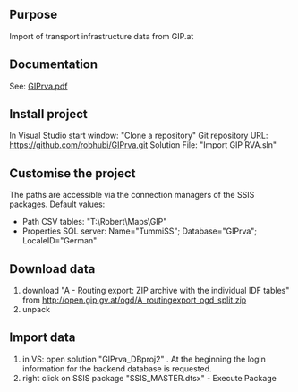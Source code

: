 ## Purpose

Import of transport infrastructure data from GIP.at

## Documentation

See: [GIPrva.pdf](p_GIPrva_V0.pdf)

## Install project

In Visual Studio start window: "Clone a repository" 
Git repository URL: https://github.com/robhubi/GIPrva.git
Solution File: "Import GIP RVA.sln"

## Customise the project

The paths are accessible via the connection managers of the SSIS packages. Default values:

* Path CSV tables: "T:\Robert\Maps\GIP"
* Properties SQL server: Name="TummiSS"; Database="GIPrva"; LocaleID="German"

## Download data

1. download "A - Routing export: ZIP archive with the individual IDF tables" from http://open.gip.gv.at/ogd/A_routingexport_ogd_split.zip
2. unpack

## Import data

1. in VS: open solution "GIPrva_DBproj2"  . At the beginning the login information for the backend database is requested. 
2. right click on SSIS package "SSIS_MASTER.dtsx" - Execute Package